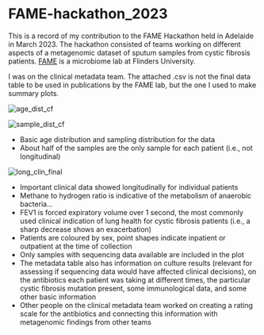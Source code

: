 # FAME-hackathon_2023
This is a record of my contribution to the FAME Hackathon held in Adelaide in March 2023. The hackathon consisted of teams working on different aspects of a metagenomic dataset of sputum samples from cystic fibrosis patients. [FAME](https://fame.flinders.edu.au/people/) is a microbiome lab at Flinders University.

I was on the clinical metadata team. The attached .csv is not the final data table to be used in publications by the FAME lab, but the one I used to make summary plots.


![age_dist_cf](https://user-images.githubusercontent.com/16071029/229977559-b14fe234-666f-40f6-9060-6ebfdd0fb176.png)

![sample_dist_cf](https://user-images.githubusercontent.com/16071029/229977695-471b2876-380f-4127-b051-35d38ef762e1.png)

- Basic age distribution and sampling distribution for the data
- About half of the samples are the only sample for each patient (i.e., not longitudinal)

![long_clin_final](https://user-images.githubusercontent.com/16071029/229977748-9b70f5f2-0075-43af-b5b9-14965fa844cc.png)

- Important clinical data showed longitudinally for individual patients
- Methane to hydrogen ratio is indicative of the metabolism of anaerobic bacteria...
- FEV1 is forced expiratory volume over 1 second, the most commonly used clinical indication of lung health for cystic fibrosis patients (i.e., a sharp decrease shows an exacerbation)
- Patients are coloured by sex, point shapes indicate inpatient or outpatient at the time of collection
- Only samples with sequencing data available are included in the plot
- The metadata table also has information on culture results (relevant for assessing if sequencing data would have affected clinical decisions), on the antibiotics each patient was taking at different times, the particular cystic fibrosis mutation present, some immunological data, and some other basic information
- Other people on the clinical metadata team worked on creating a rating scale for the antibiotics and connecting this information with metagenomic findings from other teams
